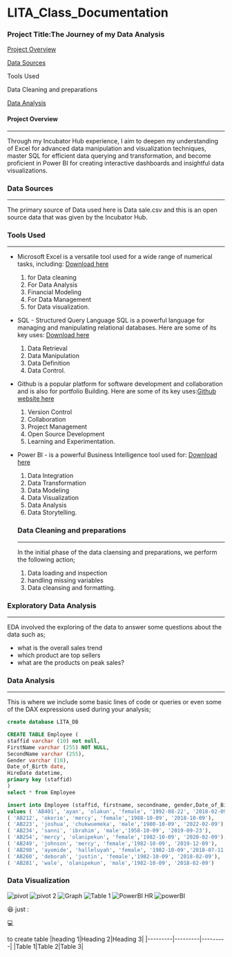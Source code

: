 # LITA_Class_Documentation
### Project Title:The Journey of my Data Analysis

[Project Overview](#project-Overview)

[Data Sources](#Data-Sources)

Tools Used

Data Cleaning and preparations

[Data Analysis](#Data-Analysis)

#### Project Overview
---
Through my Incubator Hub experience, I aim to deepen my understanding of Excel for advanced data manipulation and visualization techniques, master SQL for efficient data querying and transformation, and become proficient in Power BI for creating interactive dashboards and insightful data visualizations.

 ### Data Sources
 ---
 The primary source of Data used here is Data sale.csv and this is an open source data that was given by the Incubator Hub.  
 
### Tools Used
---
- Microsoft Excel is a versatile tool used for a wide range of numerical tasks, including: [Download here](https://www.microsoft.com)
  1. for Data cleaning
  2. For Data Analysis 
  3. Financial Modeling
  4. For Data Management
  5. for Data visualization.
     
- SQL - Structured Query Language SQL is a powerful language for managing and manipulating relational databases. Here are some of its key uses: [Download here](https://www.microsoft.com/en-us/sql-server/sql-server)
   1. Data Retrieval
   2. Data Manipulation
   3. Data Definition
   4. Data Control.
      
- Github is a popular platform for software development and collaboration and is also for portfolio Building. Here are some of its key uses:[Github website here](https://github.com/)
  1. Version Control
  2. Collaboration
  3. Project Management
  4. Open Source Development
  5. Learning and Experimentation.
     
- Power BI - is a powerful Business Intelligence tool used for:  [Download here](https://powerbi.microsoft.com/en-us/desktop/)
  1. Data Integration
  2. Data Transformation
  3. Data Modeling
  4. Data Visualization
  5. Data Analysis
  6. Data Storytelling.

  ### Data Cleaning and preparations
  ---
  In the initial phase of the data claensing and preparations, we perform the following action;
  1. Data loading and inspection
  2. handling missing variables
  3. Data cleansing and formatting.
 

 ### Exploratory Data Analysis
 ---
EDA involved the exploring of the data to answer some questions about the data such as;
- what is the overall sales trend
- which product are top sellers
- what are the products on peak sales?

### Data Analysis
---
This is where we include some basic lines of code or queries or even some of the DAX expressions used during your analysis;

``` SQL
create database LITA_DB

CREATE TABLE Employee (
staffid varchar (10) not null,
FirstName varchar (255) NOT NULL,
SecondName varchar (255),
Gender varchar (10),
Date_of_Birth date,
HireDate datetime,
primary key (staffid)
)
select * from Employee

insert into Employee (staffid, firstname, secondname, gender,Date_of_Birth, hiredate)
values ( 'AB401', 'ayan', 'olakun', 'female', '1992-08-22', '2018-02-09'),
( 'AB212', 'okorie', 'mercy', 'female','1988-10-09', '2018-10-09'),
( 'AB223', 'joshua', 'chukwuemeka', 'male','1980-10-09', '2022-02-09'),
( 'AB234', 'sanni', 'ibrahim', 'male','1958-10-09', '2019-09-23'),
( 'AB254', 'mercy', 'olanipekun', 'female','1982-10-09', '2020-02-09'),
( 'AB249', 'johnson', 'mercy', 'female','1982-10-09', '2019-12-09'),
( 'AB298', 'ayomide', 'halleluyah', 'female', '1982-10-09','2018-07-11'),
( 'AB260', 'deborah', 'justin', 'female','1982-10-09', '2018-02-09'),
( 'AB281', 'wale', 'olanipekun', 'male','1982-10-09', '2018-02-09')

```

### Data Visualization
![pivot](https://github.com/user-attachments/assets/4df9e335-03cf-4a35-b50c-c1f671a393f2)
![pivot 2](https://github.com/user-attachments/assets/9b56a2f2-c1be-4224-a75a-2920a48a7942)
![Graph](https://github.com/user-attachments/assets/19171929-918d-41ca-91a0-1d811798174b)
![Table 1](https://github.com/user-attachments/assets/fdddaa27-1c00-4995-ac03-e2eb6afb4b73)
![PowerBI HR](https://github.com/user-attachments/assets/da9ee560-6fbd-4ce4-b0d9-e6843ae851c7)
![powerBI ](https://github.com/user-attachments/assets/69eb6376-f78d-4786-9415-4db11e710a9d)


😆 just :

💻

to create table
|heading 1|Heading 2|Heading 3|
|---------|---------|---------|
|Table 1|Table 2|Table 3|
